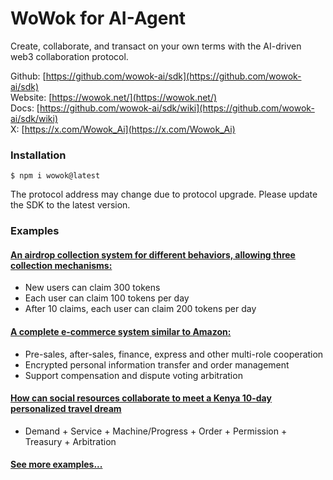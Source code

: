 
# WoWok for AI-Agent

Create, collaborate, and transact on your own terms with the AI-driven web3 collaboration protocol.

Github: [https://github.com/wowok-ai/sdk](https://github.com/wowok-ai/sdk)   
Website: [https://wowok.net/](https://wowok.net/)   
Docs: [https://github.com/wowok-ai/sdk/wiki](https://github.com/wowok-ai/sdk/wiki)   
X: [https://x.com/Wowok_Ai](https://x.com/Wowok_Ai)


### Installation

```
$ npm i wowok@latest
```
The protocol address may change due to protocol upgrade. Please update the SDK to the latest version.

### Examples 
#### [An airdrop collection system for different behaviors, allowing three collection mechanisms:](https://github.com/wowok-ai/sdk-examples/tree/main/airdrop)
* New users can claim 300 tokens
* Each user can claim 100 tokens per day
* After 10 claims, each user can claim 200 tokens per day

#### [A complete e-commerce system similar to Amazon:](https://github.com/wowok-ai/sdk-examples/tree/main/e-commerce)
* Pre-sales, after-sales, finance, express and other multi-role cooperation
* Encrypted personal information transfer and order management
* Support compensation and dispute voting arbitration

#### [How can social resources collaborate to meet a Kenya 10-day personalized travel dream](https://github.com/wowok-ai/sdk-examples/tree/main/kenya)
* Demand + Service + Machine/Progress + Order + Permission + Treasury + Arbitration

#### [See more examples...](https://github.com/wowok-ai/sdk-examples)
  
